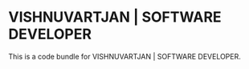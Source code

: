 
  # VISHNUVARTJAN | SOFTWARE DEVELOPER

  This is a code bundle for VISHNUVARTJAN | SOFTWARE DEVELOPER. 
